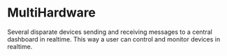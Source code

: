 # MultiHardware
Several disparate devices sending and receiving messages to a central dashboard in realtime. 
This way a user can control and monitor devices in realtime.

